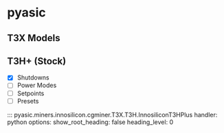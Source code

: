 # pyasic
## T3X Models

## T3H+ (Stock)

- [x] Shutdowns
- [ ] Power Modes
- [ ] Setpoints
- [ ] Presets

::: pyasic.miners.innosilicon.cgminer.T3X.T3H.InnosiliconT3HPlus
    handler: python
    options:
        show_root_heading: false
        heading_level: 0

